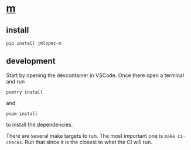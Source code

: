 # [m](https://jmlopez-rod.github.io/m/)

## install

```
pip install jmlopez-m
```

## development

Start by opening the devcontainer in VSCode. Once there open a terminal and run

```
poetry install
```

and

```
pnpm install
```

to install the dependencies.

There are several make targets to run. The most important one is
`make ci-checks`. Run that since it is the closest to what the CI will run.

